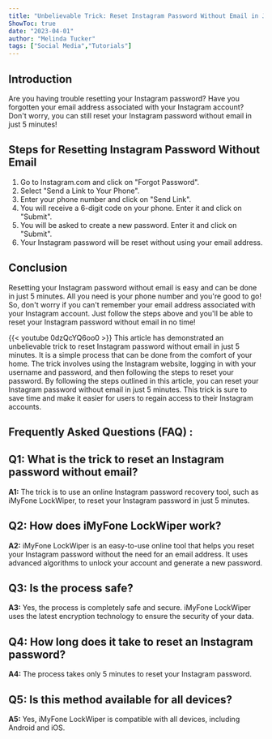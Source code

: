 ```yaml
---
title: "Unbelievable Trick: Reset Instagram Password Without Email in Just 5 Minutes!"
ShowToc: true 
date: "2023-04-01"
author: "Melinda Tucker" 
tags: ["Social Media","Tutorials"]
---
```

## Introduction
Are you having trouble resetting your Instagram password? Have you forgotten your email address associated with your Instagram account? Don't worry, you can still reset your Instagram password without email in just 5 minutes! 

## Steps for Resetting Instagram Password Without Email
1. Go to Instagram.com and click on "Forgot Password".
2. Select "Send a Link to Your Phone".
3. Enter your phone number and click on "Send Link".
4. You will receive a 6-digit code on your phone. Enter it and click on "Submit".
5. You will be asked to create a new password. Enter it and click on "Submit".
6. Your Instagram password will be reset without using your email address.

## Conclusion
Resetting your Instagram password without email is easy and can be done in just 5 minutes. All you need is your phone number and you're good to go! So, don't worry if you can't remember your email address associated with your Instagram account. Just follow the steps above and you'll be able to reset your Instagram password without email in no time!

{{< youtube 0dzQcYQ6oo0 >}} 
This article has demonstrated an unbelievable trick to reset Instagram password without email in just 5 minutes. It is a simple process that can be done from the comfort of your home. The trick involves using the Instagram website, logging in with your username and password, and then following the steps to reset your password. By following the steps outlined in this article, you can reset your Instagram password without email in just 5 minutes. This trick is sure to save time and make it easier for users to regain access to their Instagram accounts.

## Frequently Asked Questions (FAQ) :
## Q1: What is the trick to reset an Instagram password without email?

**A1:** The trick is to use an online Instagram password recovery tool, such as iMyFone LockWiper, to reset your Instagram password in just 5 minutes.

## Q2: How does iMyFone LockWiper work?

**A2:** iMyFone LockWiper is an easy-to-use online tool that helps you reset your Instagram password without the need for an email address. It uses advanced algorithms to unlock your account and generate a new password.

## Q3: Is the process safe?

**A3:** Yes, the process is completely safe and secure. iMyFone LockWiper uses the latest encryption technology to ensure the security of your data.

## Q4: How long does it take to reset an Instagram password?

**A4:** The process takes only 5 minutes to reset your Instagram password.

## Q5: Is this method available for all devices?

**A5:** Yes, iMyFone LockWiper is compatible with all devices, including Android and iOS.



